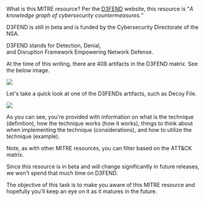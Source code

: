What is this MITRE resource? Per the [D3FEND](https://d3fend.mitre.org/) website, this resource is "_A knowledge graph of cybersecurity countermeasures._"

D3FEND is still in beta and is funded by the Cybersecurity Directorate of the NSA. 

D3FEND stands for Detection, Denial, and Disruption Framework Empowering Network Defense. 

At the time of this writing, there are 408 artifacts in the D3FEND matrix. See the below image.  

![](https://assets.tryhackme.com/additional/mitrev2/d3fend-matrix.png)  

Let's take a quick look at one of the D3FENDs artifacts, such as Decoy File. 

![](https://assets.tryhackme.com/additional/mitrev2/decoy-file2.png)  

As you can see, you're provided with information on what is the technique (definition), how the technique works (how it works), things to think about when implementing the technique (considerations), and how to utilize the technique (example).

Note, as with other MITRE resources, you can filter based on the ATT&CK matrix. 

Since this resource is in beta and will change significantly in future releases, we won't spend that much time on D3FEND. 

The objective of this task is to make you aware of this MITRE resource and hopefully you'll keep an eye on it as it matures in the future.